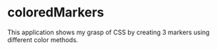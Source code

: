 # coloredMarkers
This application shows my grasp of CSS by creating 3 markers using different color methods.
